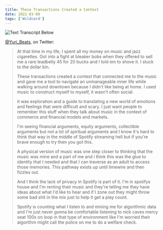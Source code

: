 ```yaml
---
title: These Transactions Created a Context
date: 2022-03-09
tags: ['Wildcard']
---
```


![Text Transcript Below](/rm_ation/images/yuri-beats.jpg)

[@Yuri_Beats](https://twitter.com/Yuri_Beats), on Twitter:

> At that time in my life, I spent all my money on music and jazz cigarettes. Got into a fight at bleaker bobs when they offered to sell me a rare leadbelly 45 for 20 bucks and I told em to shove it. I stuck to the dollar bin.<!--x-->
>
> These transactions created a context that connected me to the music and gave me a tool to navigate an unmanageable inner life while walking around downtown because I didn't like being at home. I used music to construct myself to myself, it wasn't often social.
>
> it was exploration and a guide to translating a new world of emotions and feelings that were difficult and scary. I just want people to remember this stuff when they talk about music in the context of commerce and financial models and markets.
>
> I'm seeing financial arguments, equity arguments, collectible arguments but not a lot of spiritual arguments and I know it's hard to think that way in the middle of Spotify streaming hell but if you're brave enough to try then you got this.
>
> A physical version of music was one step closer to thinking that the music was mine and a part of me and i think this was the glue to identity that I needed and that I can traverse as an adult to access those memories. This pathway exists up until limewire and then fizzles out.
>
> And I think the lack of privacy in Spotify is part of it. I'm in spotifys house and I'm renting their music and they're telling me they have ideas about what I'd like to hear and if I zone out they might throw some bad shit in the mix just to help it get a play count.
>
> Spotify is counting what I listen to and mining me for algorithmic data and I'm just never gonna be comfortable listening to nick caves mercy seat 100x on loop in that type of environment like I'm worried their algorithm might call the police on me to do a welfare check.
